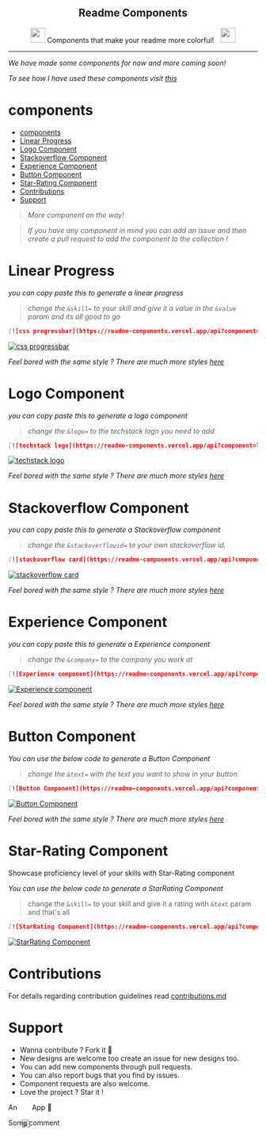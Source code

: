 <p align="center">
 <h2 align="center">Readme Components</h2>
 <p align="center"><img style="margin-bottom:-10px; height: 30px; width:30px;  " src="https://readme-components.vercel.app/api?component=logo&logo=react&fill=linear-gradient%2862deg%2C%20%238EC5FC%200%25%2C%20%23E0C3FC%20100%25%29%3B%0A&text=false&animation=spin"/>
 Components that make your readme more colorful!
<img style="margin-bottom:-10px; height: 30px; width:30px;  margin-left: 10px;" src="https://readme-components.vercel.app/api?component=logo&logo=react&fill=linear-gradient%2862deg%2C%20%238EC5FC%200%25%2C%20%23E0C3FC%20100%25%29%3B%0A&text=false&animation=spin"/></p>
</p>
<hr>

*We have made some components for now and more coming soon!*

*To see how I have used these components visit [this](https://github.com/liveonit)*
# components
- [components](#components)
- [Linear Progress](#linear-progress)
- [Logo Component](#logo-component)
- [Stackoverflow Component](#stackoverflow-component)
- [Experience Component](#experience-component)
- [Button Component](#button-component)
- [Star-Rating Component](#star-rating-component)
- [Contributions](#contributions)
- [Support](#support)


>*More component on the way!*

>*If you have any component in mind you can add an issue and then create a pull request to add the component to the collection !*

 # Linear Progress
 *you can copy paste this to generate a linear progress*

>*change the `&skill=` to your skill and give it a value in the `&value` param and its all good to go*

 ```md
 [![css progressbar](https://readme-components.vercel.app/api?component=linearprogress&skill=css&value=50)](https://github.com/liveonit/readme-components)
 ```
 [![css progressbar](https://readme-components.vercel.app/api?component=linearprogress&skill=css&value=50)](https://github.com/liveonit/readme-components)

 *Feel bored with the same style ? There are much more styles [here](https://github.com/liveonit/readme-components/blob/master/docs/linearProgress.md)*

 # Logo Component
 *you can copy paste this to generate a logo component*

>*change the `&logo=` to the techstack logo you need to add*

 ```md
 [![techstack logo](https://readme-components.vercel.app/api?component=logo&logo=react)](https://github.com/liveonit/readme-components)
 ```
 [![techstack logo](https://readme-components.vercel.app/api?component=logo&logo=react)](https://github.com/liveonit/readme-components)

 *Feel bored with the same style ? There are much more styles [here](https://github.com/liveonit/readme-components/blob/master/docs/logoComponent.md)*

 # Stackoverflow Component
 *you can copy paste this to generate a Stackoverflow component*

>*change the `&stackoverflowid=` to your own stackoverflow id.*

 ```md
 [![stackoverflow card](https://readme-components.vercel.app/api?component=stackoverflow&stackoverflowid=22656)](https://github.com/liveonit/readme-components)
 ```
 [![stackoverflow card](https://readme-components.vercel.app/api?component=stackoverflow&stackoverflowid=22656)](https://github.com/liveonit/readme-components)

 *Feel bored with the same style ? There are much more styles [here](https://github.com/liveonit/readme-components/blob/master/docs/stackoverflowCard.md)*

 # Experience Component
 *you can copy paste this to generate a Experience component*

>*change the `&company=` to the company you work at*

 ```md
 [![Experience component](https://readme-components.vercel.app/api?component=experience&company=freshworks)](https://github.com/liveonit/readme-components)
 ```
[![Experience component](https://readme-components.vercel.app/api?component=experience&company=freshworks)](https://github.com/liveonit/readme-components)

 *Feel bored with the same style ? There are much more styles [here](https://github.com/liveonit/readme-components/blob/master/docs/experienceComponent.md)*

 # Button Component
 *You can use the below code to generate a Button Component*

 >*change the `&text=` with the text you want to show in your button*

```md
[![Button Component](https://readme-components.vercel.app/api?component=button&text=ClickHere)](https://github.com/liveonit/readme-components)
```

[![Button Component](https://readme-components.vercel.app/api?component=button&text=ClickHere)](https://github.com/liveonit/readme-components)

*Feel bored with the same style ? There are much more styles [here](https://github.com/liveonit/readme-components/blob/master/docs/buttonComponent.md)*

# Star-Rating Component
Showcase proficiency level of your skills with Star-Rating component

_You can use the below code to generate a StarRating Component_

> change the `&skill=` to your skill and give it a rating with `&text` param and that's all

```md
[![StarRating Component](https://readme-components.vercel.app/api?component=star-rating&skill=css3&text=4)](https://github.com/liveonit/readme-components)
```

[![StarRating Component](https://readme-components.vercel.app/api?component=star-rating&skill=css3&text=4)](https://github.com/liveonit/readme-components)
 # Contributions
 For details regarding contribution guidelines read [contributions.md](https://github.com/liveonit/readme-components/blob/master/CONTRIBUTING.md)

 # Support
 - Wanna contribute ? Fork it :purple_heart:
 - New designs are welcome too create an issue for new designs too.
 - You can add new components through pull requests.
 - You can also report bugs that you find by issues.
 - Component requests are also welcome.
 - Love the project ? Star it !


An<a><img style="margin-bottom: -35px; margin-left: 10px;" src="https://readme-components.vercel.app/api?component=logo&logo=javascript&fill=linear-gradient%2862deg%2C%20%238EC5FC%200%25%2C%20%23E0C3FC%20100%25%29%3B%0A&text=false"/></a>
App :purple_heart:


Some comment
